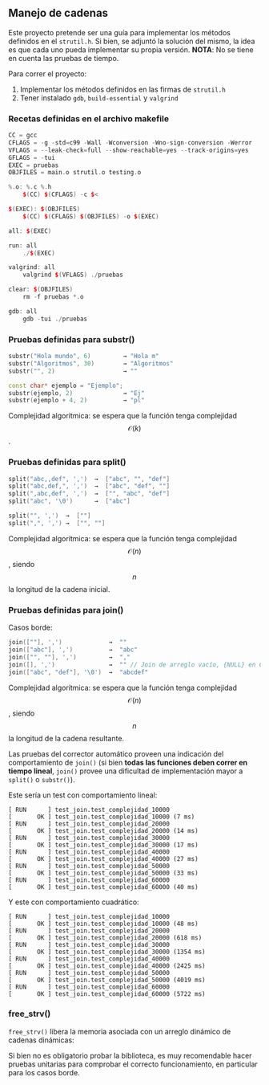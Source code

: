 ## Manejo de cadenas

Este proyecto pretende ser una guía para implementar los métodos definidos en el `strutil.h`. Si bien, se adjuntó la solución del mismo, la idea es que cada uno pueda implementar su propia versión.
**NOTA**: No se tiene en cuenta las pruebas de tiempo.

Para correr el proyecto:
  1. Implementar los métodos definidos en las firmas de `strutil.h`
  2. Tener instalado `gdb`, `build-essential` y `valgrind`

### Recetas definidas en el archivo makefile

``` cpp
CC = gcc
CFLAGS = -g -std=c99 -Wall -Wconversion -Wno-sign-conversion -Werror
VFLAGS = --leak-check=full --show-reachable=yes --track-origins=yes
GFLAGS = -tui
EXEC = pruebas 
OBJFILES = main.o strutil.o testing.o

%.o: %.c %.h
	$(CC) $(CFLAGS) -c $<

$(EXEC): $(OBJFILES)
	$(CC) $(CFLAGS) $(OBJFILES) -o $(EXEC)

all: $(EXEC)

run: all 
	./$(EXEC)

valgrind: all
	valgrind $(VFLAGS) ./pruebas

clear: $(OBJFILES)
	rm -f pruebas *.o

gdb: all 
	gdb -tui ./pruebas

```

### Pruebas definidas para substr()

``` cpp
substr("Hola mundo", 6)         → "Hola m"
substr("Algoritmos", 30)        → "Algoritmos"
substr("", 2)                   → ""

const char* ejemplo = "Ejemplo";
substr(ejemplo, 2)              → "Ej"
substr(ejemplo + 4, 2)          → "pl"
```

Complejidad algorítmica: se espera que la función tenga complejidad $$\mathcal{O}(k)$$.


### Pruebas definidas para split()

``` cpp
split("abc,,def", ',')  →  ["abc", "", "def"]
split("abc,def,", ',')  →  ["abc", "def", ""]
split(",abc,def", ',')  →  ["", "abc", "def"]
split("abc", '\0')      →  ["abc"]

split("", ',')  →  [""]
split(",", ',') →  ["", ""]
```

Complejidad algorítmica: se espera que la función tenga complejidad $$\mathcal{O}(n)$$, siendo $$n$$ la longitud de la cadena inicial.


### Pruebas definidas para join()

Casos borde:
``` cpp
join([""], ',')             →  ""
join(["abc"], ',')          →  "abc"
join(["", ""], ',')         →  ","
join([], ',')               →  "" // Join de arreglo vacío, {NULL} en C.
join(["abc", "def"], '\0')  →  "abcdef"
```

Complejidad algorítmica: se espera que la función tenga complejidad $$\mathcal{O}(n)$$, siendo $$n$$ la longitud de la cadena resultante.

Las pruebas del corrector automático proveen una indicación del comportamiento de `join()` (si bien **todas las funciones deben correr en tiempo lineal**, `join()` provee una dificultad de implementación mayor a `split()` o `substr()`).

Este sería un test con comportamiento lineal:

    [ RUN      ] test_join.test_complejidad_10000
    [       OK ] test_join.test_complejidad_10000 (7 ms)
    [ RUN      ] test_join.test_complejidad_20000
    [       OK ] test_join.test_complejidad_20000 (14 ms)
    [ RUN      ] test_join.test_complejidad_30000
    [       OK ] test_join.test_complejidad_30000 (17 ms)
    [ RUN      ] test_join.test_complejidad_40000
    [       OK ] test_join.test_complejidad_40000 (27 ms)
    [ RUN      ] test_join.test_complejidad_50000
    [       OK ] test_join.test_complejidad_50000 (33 ms)
    [ RUN      ] test_join.test_complejidad_60000
    [       OK ] test_join.test_complejidad_60000 (40 ms)

Y este con comportamiento cuadrático:

    [ RUN      ] test_join.test_complejidad_10000
    [       OK ] test_join.test_complejidad_10000 (48 ms)
    [ RUN      ] test_join.test_complejidad_20000
    [       OK ] test_join.test_complejidad_20000 (618 ms)
    [ RUN      ] test_join.test_complejidad_30000
    [       OK ] test_join.test_complejidad_30000 (1354 ms)
    [ RUN      ] test_join.test_complejidad_40000
    [       OK ] test_join.test_complejidad_40000 (2425 ms)
    [ RUN      ] test_join.test_complejidad_50000
    [       OK ] test_join.test_complejidad_50000 (4019 ms)
    [ RUN      ] test_join.test_complejidad_60000
    [       OK ] test_join.test_complejidad_60000 (5722 ms)


### free_strv()

`free_strv()` libera la memoria asociada con un arreglo dinámico de cadenas dinámicas:

Si bien no es obligatorio probar la biblioteca, es muy recomendable hacer pruebas unitarias para comprobar el correcto
funcionamiento, en particular para los casos borde.
